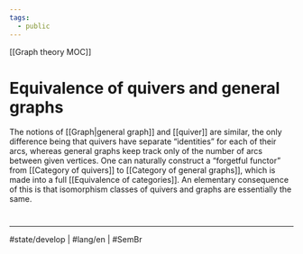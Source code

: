 ```yaml
---
tags:
  - public
---
```

[[Graph theory MOC]]
# Equivalence of quivers and general graphs

The notions of [[Graph|general graph]] and [[quiver]] are similar, the only difference being that quivers have separate “identities” for each of their arcs, whereas general graphs keep track only of the number of arcs between given vertices.
One can naturally construct a “forgetful functor” from [[Category of quivers]] to [[Category of general graphs]],
which is made into a full [[Equivalence of categories]].
An elementary consequence of this is that isomorphism classes of quivers and graphs are essentially the same.

#
---
#state/develop | #lang/en | #SemBr
